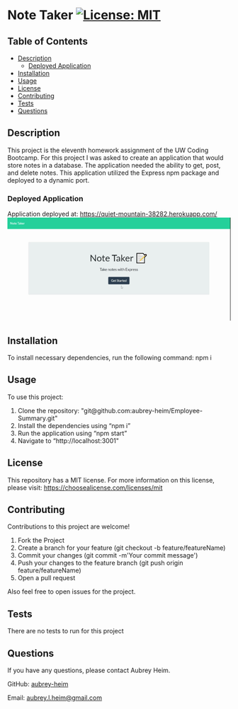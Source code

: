 # Note Taker [![License: MIT](https://img.shields.io/badge/License-MIT-yellow.svg)](https://opensource.org/licenses/MIT)

## Table of Contents
* [Description](#description)
    * [Deployed Application](#deployed-application)
* [Installation](#installation)
* [Usage](#usage)
* [License](#license)
* [Contributing](#contributing)
* [Tests](#tests)
* [Questions](#questions)
    
## Description
This project is the eleventh homework assignment of the UW Coding Bootcamp. For this project I was asked to create an application that would store notes in a database. The application needed the ability to get, post, and delete notes. This application utilized the Express npm package and deployed to a dynamic port. 

### Deployed Application
Application deployed at: https://quiet-mountain-38282.herokuapp.com/
<img src="./assets/deployed.gif" alt="gif of deployed page in use">

## Installation
To install necessary dependencies, run the following command: npm i

## Usage
To use this project: <ol>
<li>Clone the repository: "git@github.com:aubrey-heim/Employee-Summary.git"</li>
<li>Install the dependencies using “npm i”</li>
<li>Run the application using “npm start”</li>
<li>Navigate to “http://localhost:3001"</li>
</ol>

## License
This repository has a MIT license. For more information on this license, please visit: https://choosealicense.com/licenses/mit     

## Contributing
Contributions to this project are welcome!
<ol>
    <li>Fork the Project</li>
    <li>Create a branch for your feature (git checkout -b feature/featureName)</li>
    <li>Commit your changes (git commit -m'Your commit message')</li>
    <li>Push your changes to the feature branch (git push origin feature/featureName)</li>
    <li>Open a pull request</li>
</ol>

Also feel free to open issues for the project.

## Tests
There are no tests to run for this project

## Questions
If you have any questions, please contact Aubrey Heim.

GitHub: [aubrey-heim](https://github.com/aubrey-heim)

Email: [aubrey.l.heim@gmail.com](mailto:aubrey.l.heim@gmail.com)

